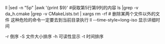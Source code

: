 ll |sed -n "5p" |awk '{print $9}'  #获取第5行第9列的内容
ls |grep -v da_h.cmake |grep -v CMakeLists.txt | xargs rm -rf # 删除某两个文件以外的文件
这种危险的命令一定要去到当前目录执行
ll --time-style=long-iso 显示详细时间

-r 倒序
-S 文件大小排序
-h 可读性显示
-t 时间排序